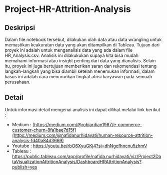 # Project-HR-Attrition-Analysis

## Deskripsi
Dalam file notebook tersebut, dilakukan olah data atau data wrangling untuk memastikan keakuratan data yang akan ditampilkan di Tableau. Tujuan dari proyek ini adalah untuk menganalisis data yang ada dalam file HR_Analysis.csv. Analisis ini dilakukukan supaya kita bisa mudah memahami informasi atau insight penting dari data yang dianalisis. Selain itu, proyek ini juga bertujuan memberikan saran dan rekomendasi tentang langkah-langkah yang bisa diambil setelah menemukan informasi, dalam kasus ini adalah cara menurunkan tingkat atrisi karyawan pada semuah perusahaan.

## Detail
Untuk informasi detail mengenai analisis ini dapat dilihat melalui link berikut :
- Medium : [https://medium.com/@robiardian1987/e-commerce-customer-churn-8fa1bae7d15f](https://medium.com/@nafidanurhidayati/human-resource-attrition-analysis-fd40a84d3669)
- Youtube : https://youtu.be/rbO6XyuGKj4?si=dhNgcfhncnu5zhmV
- Tableau : https://public.tableau.com/app/profile/nafida.nurhidayati/viz/Project2DataVisualizationAttritionAnalysis/DashboardHRAttritionAnalysis?publish=yes
